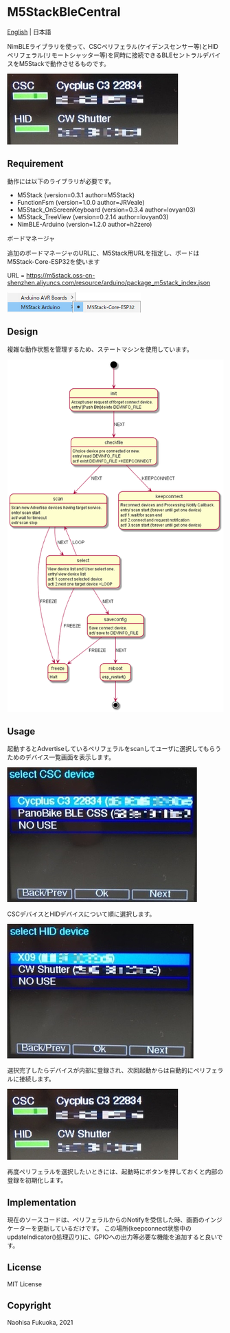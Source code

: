 # M5StackBleCentral
[English](README.md) | 日本語

NimBLEライブラリを使って、CSCペリフェラル(ケイデンスセンサー等)とHIDペリフェラル(リモートシャッター等)を同時に接続できるBLEセントラルデバイスをM5Stackで動作させるものです。

![Image 1](images/M5connect.jpg)


## Requirement
動作には以下のライブラリが必要です。  

* M5Stack (version=0.3.1 author=M5Stack)
* FunctionFsm (version=1.0.0 author=JRVeale)
* M5Stack_OnScreenKeyboard (version=0.3.4 author=lovyan03)
* M5Stack_TreeView (version=0.2.14 author=lovyan03)
* NimBLE-Arduino (version=1.2.0 author=h2zero)

ボードマネージャ

追加のボードマネージャのURLに、M5Stack用URLを指定し、ボードはM5Stack-Core-ESP32を使います

URL = https://m5stack.oss-cn-shenzhen.aliyuncs.com/resource/arduino/package_m5stack_index.json

![Image 1](images/m5_boardmgr.png)


## Design

複雑な動作状態を管理するため、ステートマシンを使用しています。

![Image 1](images/M5StackBleCentral_STM.png)


## Usage

起動するとAdvertiseしているペリフェラルをscanしてユーザに選択してもらうためのデバイス一覧画面を表示します。

![Image 1](images/M5scanCSC.jpg)

CSCデバイスとHIDデバイスについて順に選択します。

![Image 1](images/M5scanHID.jpg)

選択完了したらデバイスが内部に登録され、次回起動からは自動的にペリフェラルに接続します。

![Image 1](images/M5connect.jpg)

再度ペリフェラルを選択したいときには、起動時にボタンを押しておくと内部の登録を初期化します。

## Implementation
現在のソースコードは、ペリフェラルからのNotifyを受信した時、画面のインジケーターを更新しているだけです。
この場所(keepconnect状態中のupdateIndicator()処理辺り)に、GPIOへの出力等必要な機能を追加すると良いです。


## License

MIT License

## Copyright

Naohisa Fukuoka, 2021
